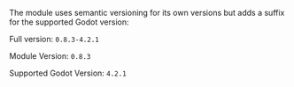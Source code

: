 The module uses semantic versioning for its own versions but adds a suffix for the supported Godot version:

Full version: `0.8.3-4.2.1`

Module Version: `0.8.3`

Supported Godot Version: `4.2.1`
